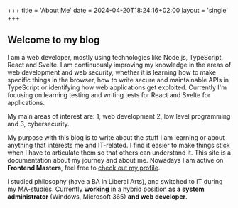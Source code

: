 +++
title = 'About Me'
date = 2024-04-20T18:24:16+02:00
layout = 'single'
+++

## Welcome to my blog

I am a web developer, mostly using technologies like Node.js, TypeScript, React and Svelte. I am continuously improving my knowledge in the areas of web development and web security, whether it is learning how to make specific things in the browser, how to write secure and maintainable APIs in TypeScript or identifying how web applications get exploited. Currently I'm focusing on learning testing and writing tests for React and Svelte for applications.

My main areas of interest are: 1, web development 2, low level programming and 3, cybersecurity.

My purpose with this blog is to write about the stuff I am learning or about anything that interests me and IT-related. I find it easier to make things stick when I have to articulate them so that others can understand it. This site is a documentation about my journey and about me. Nowadays I am active on **Frontend Masters**, feel free to [check out my profile](https://frontendmasters.com/u/mahlstrom/).

I studied philosophy (have a BA in Liberal Arts), and switched to IT during my MA-studies. Currently **working** in a hybrid position **as a system administrator** (Windows, Microsoft 365) **and web developer**.
